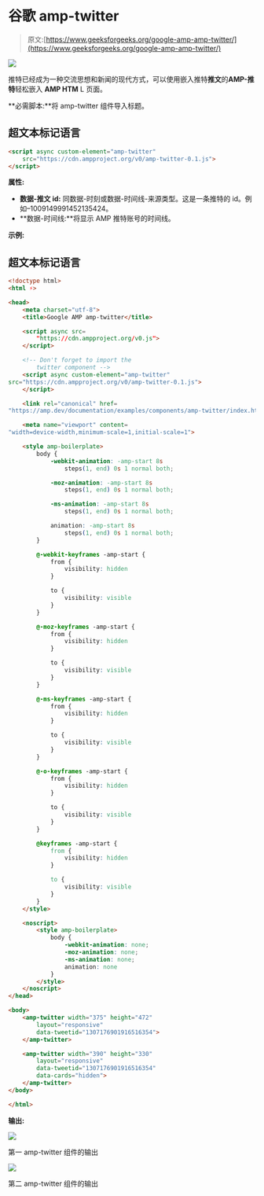 # 谷歌 amp-twitter

> 原文:[https://www.geeksforgeeks.org/google-amp-amp-twitter/](https://www.geeksforgeeks.org/google-amp-amp-twitter/)

![](img/9f4c77d78e00cf75fc29323762067dd8.png)

推特已经成为一种交流思想和新闻的现代方式，可以使用嵌入推特**推文**的**AMP-推特**轻松嵌入 **AMP HTM** L 页面。

**必需脚本:**将 amp-twitter 组件导入标题。

## 超文本标记语言

```html
<script async custom-element="amp-twitter" 
    src="https://cdn.ampproject.org/v0/amp-twitter-0.1.js">
</script>
```

**属性:**

*   **数据-推文 id:** 同数据-时刻或数据-时间线-来源类型。这是一条推特的 id。例如–1009149991452135424。
*   **数据-时间线:**将显示 AMP 推特账号的时间线。

**示例:**

## 超文本标记语言

```html
<!doctype html>
<html ⚡>

<head>
    <meta charset="utf-8">
    <title>Google AMP amp-twitter</title>

    <script async src=
        "https://cdn.ampproject.org/v0.js">
    </script>

    <!-- Don't forget to import the 
        twitter component -->
    <script async custom-element="amp-twitter" 
src="https://cdn.ampproject.org/v0/amp-twitter-0.1.js">
    </script>

    <link rel="canonical" href=
"https://amp.dev/documentation/examples/components/amp-twitter/index.html">

    <meta name="viewport" content=
"width=device-width,minimum-scale=1,initial-scale=1">

    <style amp-boilerplate>
        body {
            -webkit-animation: -amp-start 8s 
                steps(1, end) 0s 1 normal both;

            -moz-animation: -amp-start 8s 
                steps(1, end) 0s 1 normal both;

            -ms-animation: -amp-start 8s 
                steps(1, end) 0s 1 normal both;

            animation: -amp-start 8s 
                steps(1, end) 0s 1 normal both;
        }

        @-webkit-keyframes -amp-start {
            from {
                visibility: hidden
            }

            to {
                visibility: visible
            }
        }

        @-moz-keyframes -amp-start {
            from {
                visibility: hidden
            }

            to {
                visibility: visible
            }
        }

        @-ms-keyframes -amp-start {
            from {
                visibility: hidden
            }

            to {
                visibility: visible
            }
        }

        @-o-keyframes -amp-start {
            from {
                visibility: hidden
            }

            to {
                visibility: visible
            }
        }

        @keyframes -amp-start {
            from {
                visibility: hidden
            }

            to {
                visibility: visible
            }
        }
    </style>

    <noscript>
        <style amp-boilerplate>
            body {
                -webkit-animation: none;
                -moz-animation: none;
                -ms-animation: none;
                animation: none
            }
        </style>
    </noscript>
</head>

<body>
    <amp-twitter width="375" height="472" 
        layout="responsive" 
        data-tweetid="1307176901916516354">
    </amp-twitter>

    <amp-twitter width="390" height="330" 
        layout="responsive" 
        data-tweetid="1307176901916516354" 
        data-cards="hidden">
    </amp-twitter>
</body>

</html>
```

**输出:**

![](img/2cf851aac577ee2ed0294641e7ddee2a.png)

第一 amp-twitter 组件的输出

![](img/2f74436aca477dd92f9c7e26d9aedef9.png)

第二 amp-twitter 组件的输出